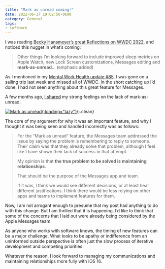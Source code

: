 ```yaml
---
title: "Mark as unread coming!"
date: 2022-06-17 19:02:50-0600
category: General
tags:
- software
---
```


I was reading [Becky Hansmeyer’s great Reflections on WWDC 2022](https://beckyhansmeyer.com/2022/06/13/reflections-on-wwdc-2022/), and noticed this nugget in what’s coming:

> Other things I’m looking forward to include improved sleep metrics on Apple Watch, new Lock Screen customizations, Messages editing and **mark-as-unread**… (emphasis added)

As I mentioned in my [Mental Work Health update #85](https://bennorris.org/2022/06/17/im-a-sailor), I was gone on a sailing trip last week and missed all of WWDC. In the short catching up I’d done, I had not seen anything about this great feature for Messages.

A few months ago, [I shared](https://bennorris.org/2022/01/26/mark-as-unread) my strong feelings on the lack of mark-as-unread:

[![Mark as unread](https://media.bennorris.org/images/posts/mark-as-unread.jpg){:loading="lazy"}](https://bennorris.org/2022/01/26/mark-as-unread){:.clean}

The core of my argument for why it was an important feature, and why I thought it was being seen and handled incorrectly was as follows:

> For the “Mark as unread” feature, the Messages team addressed the issue by saying the problem is remembering to reply to someone. Their claim was that they already solve that problem, although I feel like I have shown their lack of success in that attempt.
> 
> My opinion is that **the true problem to be solved is maintaining relationships**.
> 
> That should be the purpose of the Messages app and team.
> 
> If it was, I think we would see different decisions, or at least hear different justifications. I think there would be less relying on other apps and teams to implement features for them.

Now, I am not arrogant enough to presume that my post had anything to do with this change. But I am thrilled that it is happening. I’d like to think that some of the concerns that I laid out were already being considered by the Apple Messages team.

As anyone who works with software knows, the timing of new features can be a major challenge. What looks to be apathy or indifference from an uninformed outside perspective is often just the slow process of iterative development and competing priorities.

Whatever the reason, I look forward to managing my communications and maintaining relationships more fully with iOS 16.
